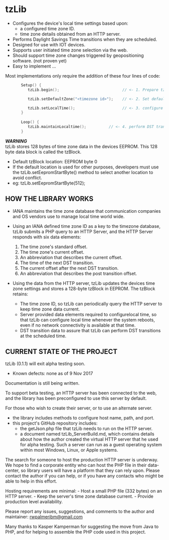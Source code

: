 # tzLib


* Configures the device's local time settings based upon:
	*	a configured time zone ID.
	*	time zone details obtained from an HTTP server.
* Performs Daylight Savings Time transitions when they are scheduled.
* Designed for use with IOT devices.
* Supports user initiated time zone selection via the web.
* Should support time zone changes triggered by geopositioning software. (not proven yet)
* Easy to implement ...

Most implementations only require the addition of these four lines of code:

```cpp		
	   Setup() {
	      tzLib.begin();                         	// <- 1. Prepare tzLib to run

	      tzLib.setDefaultZone("<timezone id>"); 	// <- 2. Set default timezone

	      tzLib.setLocalTime();                  	// <- 3. configure local time   
	   }
		   
	   Loop() {
	      tzLib.maintainLocaltime();          // <- 4. perform DST transitions & keeps time zone data current.
	   }
```

*__WARNING__*  
tzLib stores 128 bytes of time zone data in the devices EEPROM. This 128 byte data block is called the tzBlock.
* 	Default tzBlock location:  EEPROM byte 0
* 	If the default location is used for other purposes, developers must use the tzLib.setEepromStartByte() method to select another location to avoid conflict. 
*	eg: tzLib.setEepromStartByte(512);



## HOW THE LIBRARY WORKS 

- IANA maintains the time zone database that communication companies and OS vendors use to manage local time world wide. 

- Using an IANA defined time zone ID as a key to the timezone database, tzLib submits a PHP query to an HTTP Server, and the HTTP Server responds with six data elements:
	1.	The time zone's standard offset. 		
	1.	The time zone's current offset.		
	1.	An abbreviation that describes the current offset.
	1.	The time of the next DST transition.
	1.	The current offset after the next DST transition.
	1.	An abbreviation that describes the post transition offset.

- Using the data from the HTTP server, tzLib updates the devices time zone settings and stores a 128-byte tzBlock in EEPROM. The tzBlock retains:
	- The time zone ID, so tzLib can periodically query the HTTP server to keep time zone data current.
	- Server provided data elements required to configurelocal time, so that tzLib can configure local time whenever the system reboots, even if no network connectivity is available at that time.
	- DST transition data to assure that tzLib can perform DST transitions at the scheduled time. 
		


## CURRENT STATE OF THE PROJECT

tzLib (0.1.1) will exit alpha testing soon.
-	Known defects: none as of 9 Nov 2017
	
Documentation is still being written.
	
To support beta testing, an HTTP server has been connected to the  web, and the library has been preconfigured to use this server by default. 
		
For those who wish to create their server, or to use an alternate server. 
- the library includes methods to configure host name, path, and port.
- this project's GitHub repository includes:
	- the getJson.php file that tzLib needs to run on the HTTP server.
	- a document named tzLib_ServerBuild.md,  which contains details about how the author created the virtual HTTP server that he used for alpha testing. Such a server can run as a guest operating system within most Windows, Linux, or Apple systems. 

The search for someone to host the production HTTP server is underway.  We hope to find a corporate entity who can host the PHP file in their data-center, so library users will have a platform that they can rely upon. Please contact the author if you can help, or if you have any contacts who might be able to help in this effort. 
		
Hosting requirements are minimal: 
	- Host a small PHP file (332 bytes) on an HTTP server.
	- Keep the server's time zone database current.
	- Provide production level availability.
		
Please report any issues, suggestions, and comments to the author and maintainer: rwpalmeribm@gmail.com
	   

Many thanks to Kasper Kamperman for suggesting the move from Java to PHP,
and for helping to assemble the PHP code used in this project.






